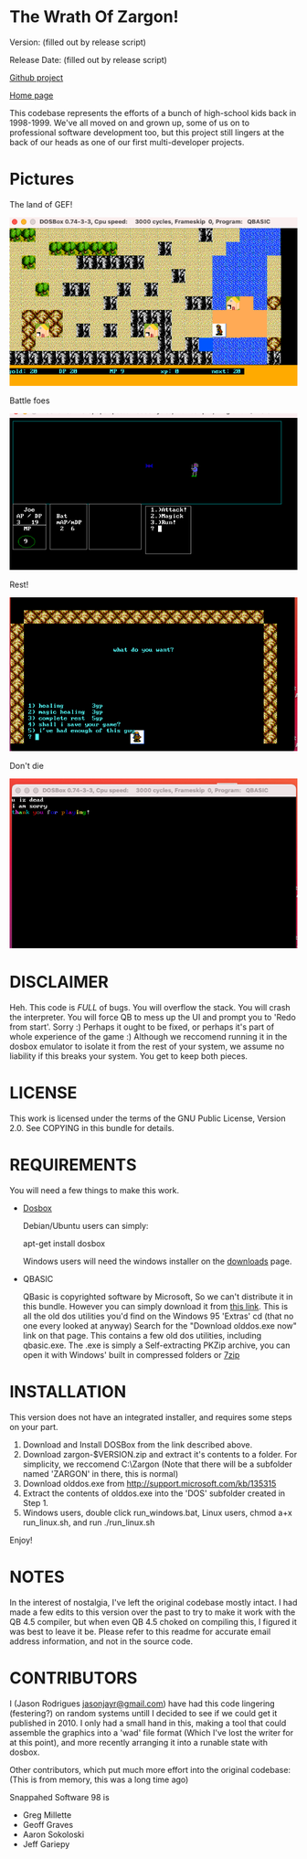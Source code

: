 The Wrath Of Zargon!
====================
Version: (filled out by release script)

Release Date: (filled out by release script)

[Github project](https://github.com/jasonjayr/The-Evil-Wrath-Of-Zargon)

[Home page](http://www.jjayr.com/zargon/)

This codebase represents the efforts of a bunch of high-school kids back in
1998-1999.  We've all moved on and grown up, some of us on to professional
software development too, but this project still lingers at the back of our
heads as one of our first multi-developer projects.

Pictures
====================

The land of GEF!

![gef](pics/thelandofgef.png)

Battle foes

![foes](pics/battlefoes.png)

Rest!

![gef](pics/restandrecover.png)

Don't die

![gef](pics/trynottodie.png)

DISCLAIMER
==========

Heh.  This code is *FULL* of bugs.  You will overflow the stack.  You will
crash the interpreter.  You will force QB to mess up the UI and prompt you to
'Redo from start'.  Sorry :)  Perhaps it ought to be fixed, or perhaps it's
part of whole experience of the game :)  Although we reccomend running it in
the dosbox emulator to isolate it from the rest of your system, we assume no
liability if this breaks your system.  You get to keep both pieces.


LICENSE
=======

This work is licensed under the terms of the GNU Public License, Version 2.0.
See COPYING in this bundle for details.


REQUIREMENTS
============

You will need a few things to make this work.


* [Dosbox](http://www.dosbox.com/)
  
  Debian/Ubuntu users can simply:

    apt-get install dosbox

  Windows users will need the windows installer on the [downloads](http://www.dosbox.com/download.php?main=1)
  page.

* QBASIC

  QBasic is copyrighted software by Microsoft, So we can't distribute it in
  this bundle.  However you can simply download it from 
  [this link](http://support.microsoft.com/kb/135315).
  This is all the old dos utilities you'd find on the Windows 95 'Extras' cd (that no one every looked at anyway)
  Search for the "Download olddos.exe now" link on that page. This contains a
  few old dos utilities, including qbasic.exe.  The .exe is simply a
  Self-extracting PKZip archive, you can open it with Windows' built in
  compressed folders or [7zip](http://www.7-zip.org/)


INSTALLATION
============

This version does not have an integrated installer, and requires some steps on
your part.

1. Download and Install DOSBox from the link described above.
2. Download zargon-$VERSION.zip and extract it's contents to a folder.  For
   simplicity, we reccomend C:\Zargon (Note that there will be a subfolder named
   'ZARGON' in there, this is normal)
3. Download olddos.exe from http://support.microsoft.com/kb/135315
4. Extract the contents of olddos.exe into the 'DOS' subfolder created in Step 1.
5. Windows users, double click run_windows.bat, Linux users, chmod a+x run_linux.sh, and run ./run_linux.sh

Enjoy!

NOTES
=====

In the interest of nostalgia, I've left the original codebase mostly intact.
I had made a few edits to this version over the past to try to make it work
with the QB 4.5 compiler, but when even QB 4.5 choked on compiling this, I
figured it was best to leave it be.  Please refer to this readme for accurate
email address information, and not in the source code.

CONTRIBUTORS
============

I (Jason Rodrigues jasonjayr@gmail.com) have had this code lingering
(festering?) on random systems untill I decided to see if we could get it
published in 2010. I only had a small hand in this, making a tool that could
assemble the graphics into a 'wad' file format (Which I've lost the writer for
at this point), and more recently arranging it into a runable state with
dosbox.

Other contributors, which put much more effort into the original codebase:
(This is from memory, this was a long time ago)

Snappahed Software 98 is

* Greg Millette
* Geoff Graves
* Aaron Sokoloski
* Jeff Gariepy
